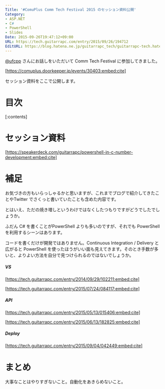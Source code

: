 ```yaml
---
Title: '#ComuPlus Comm Tech Festival 2015 のセッション資料公開'
Category:
- ASP.NET
- C#
- PowerShell
- Slides
Date: 2015-09-26T19:47:12+09:00
URL: https://tech.guitarrapc.com/entry/2015/09/26/194712
EditURL: https://blog.hatena.ne.jp/guitarrapc_tech/guitarrapc-tech.hatenablog.com/atom/entry/6653458415122684910
---
```


[@ufcpp](https://twitter.com/ufcpp) さんにお話しをいただいて Comm Tech Festival に参加してきました。

[https://comuplus.doorkeeper.jp/events/30403:embed:cite]

セッション資料をここで公開します。


# 目次

[:contents]

# セッション資料

[https://speakerdeck.com/guitarrapc/powershell-in-c-number-development:embed:cite]

# 補足

お気づきの方もいらっしゃるかと思いますが、これまでブログで紹介してきたことやTwitter でさくっと書いていたことも含めた内容です。

とはいえ、ただの焼き増しというわけではなくしたつもりですがどうでしたでしょうか。

ふだん C# を書くことがPowerShell よりも多いのですが、それでも PowerShell を利用するシーンはあります。

コードを書くだけが開発ではありません。Continuous Integration / Delivery と広がると PowerShell を使ったほうがいい面も見えてきます。そのとき手数が多いと、よりよい方法を自分で見つけられるのではないでしょうか。


##### VS

[https://tech.guitarrapc.com/entry/2014/09/29/102211:embed:cite]

[https://tech.guitarrapc.com/entry/2015/07/24/084117:embed:cite]

##### API

[https://tech.guitarrapc.com/entry/2015/05/13/015406:embed:cite]

[https://tech.guitarrapc.com/entry/2015/06/13/182825:embed:cite]

##### Deploy

[https://tech.guitarrapc.com/entry/2015/09/04/042449:embed:cite]

# まとめ

大事なことはやりすぎないこと。自動化をあきらめないこと。
